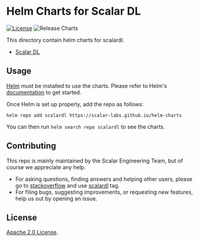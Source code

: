 # Helm Charts for Scalar DL

[![License](https://img.shields.io/badge/License-Apache%202.0-blue.svg)](https://opensource.org/licenses/Apache-2.0) ![Release Charts](https://github.com/scalar-labs/helm-charts/workflows/Release%20Helm%20Charts/badge.svg?branch=main)

This directory contain helm charts for scalardl.

* [Scalar DL](./charts/scalardl/)


## Usage

[Helm](https://helm.sh) must be installed to use the charts.
Please refer to Helm's [documentation](https://helm.sh/docs/) to get started.

Once Helm is set up properly, add the repo as follows:

```console
helm repo add scalardl https://scalar-labs.github.io/helm-charts
```

You can then run `helm search repo scalardl` to see the charts.

## Contributing

This repo is mainly maintained by the Scalar Engineering Team, but of course we appreciate any help.

* For asking questions, finding answers and helping other users, please go to [stackoverflow](https://stackoverflow.com/) and use [scalardl](https://stackoverflow.com/questions/tagged/scalardl) tag.
* For filing bugs, suggesting improvements, or requesting new features, help us out by opening an issue.

## License

<!-- Keep full URL links to repo files because this README syncs from main to gh-pages.  -->
[Apache 2.0 License](https://github.com/scalar-labs/helm-charts/blob/main/LICENSE).
